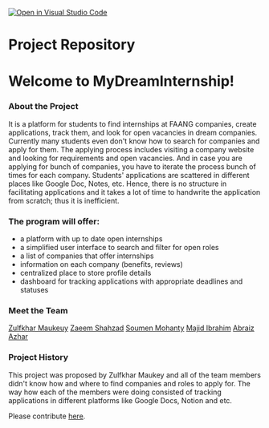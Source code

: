 [![Open in Visual Studio Code](https://classroom.github.com/assets/open-in-vscode-c66648af7eb3fe8bc4f294546bfd86ef473780cde1dea487d3c4ff354943c9ae.svg)](https://classroom.github.com/online_ide?assignment_repo_id=8760610&assignment_repo_type=AssignmentRepo)
# Project Repository

# Welcome to MyDreamInternship!
### About the Project
It is a platform for students to find internships at FAANG companies, create applications, track them, and look for open vacancies in dream companies. Currently many students even don't know how to search for companies and apply for them. The applying process includes visiting a company website and looking for requirements and open vacancies. And in case you are applying for bunch of companies, you have to iterate the process bunch of times for each company. Students' applications are scattered in different places like Google Doc, Notes, etc. Hence, there is no structure in facilitating applications and it takes a lot of time to handwrite the application from scratch; thus it is inefficient.

### The program will offer:
* a platform with up to date open internships
* a simplified user interface to search and filter for open roles
* a list of companies that offer internships
* information on each company (benefits, reviews)
* centralized place to store profile details
* dashboard for tracking applications with appropriate deadlines and statuses

### Meet the Team
[Zulfkhar Maukeuy](https://github.com/zulfkhar00)
[Zaeem Shahzad](https://github.com/ms12297)
[Soumen Mohanty](https://github.com/soumen02)
[Majid Ibrahim](https://github.com/Majid778)
[Abraiz Azhar](https://github.com/Abraiz01)

### Project History
This project was proposed by Zulfkhar Maukey and all of the team members didn't know how and where to find companies and roles to apply for. The way how each of the members were doing consisted of tracking applications in different platforms like Google Docs, Notion and etc.

Please contribute [here](https://github.com/agiledev-students-fall2022/final-project-team-my-dream-internship/blob/master/CONTRIBUTING.md).
